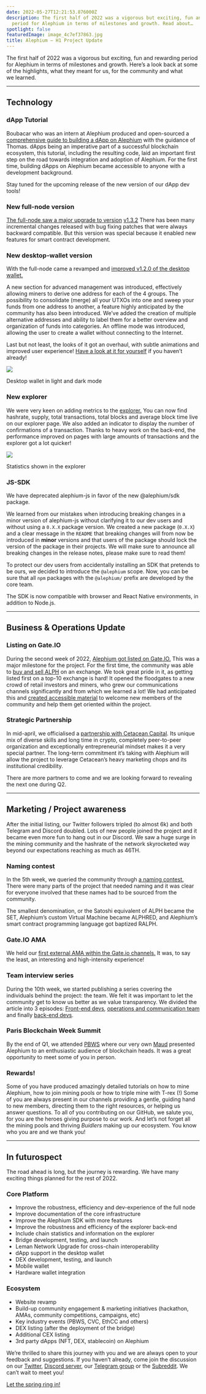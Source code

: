 ```yaml
---
date: 2022-05-27T12:21:53.876000Z
description: The first half of 2022 was a vigorous but exciting, fun and rewarding
  period for Alephium in terms of milestones and growth. Read about…
spotlight: false
featuredImage: image_4c7ef37863.jpg
title: Alephium — H1 Project Update
---
```

The first half of 2022 was a vigorous but exciting, fun and rewarding period for Alephium in terms of milestones and growth. Here’s a look back at some of the highlights, what they meant for us, for the community and what we learned.

---

## Technology

### dApp Tutorial

Boubacar who was an intern at Alephium produced and open-sourced a [comprehensive guide to building a dApp on Alephium](https://github.com/alephium/voting-tutorial) with the guidance of Thomas. dApps being an imperative part of a successful blockchain ecosystem, this tutorial, including the resulting code, laid an important first step on the road towards integration and adoption of Alephium. For the first time, building dApps on Alephium became accessible to anyone with a development background.

Stay tuned for the upcoming release of the new version of our dApp dev tools!

### New full-node version

[The full-node saw a major upgrade to version](https://github.com/alephium/alephium/releases) [v1.3.2](https://github.com/alephium/alephium/releases/tag/v1.3.2) There has been many incremental changes released with bug fixing patches that were always backward compatible. But this version was special because it enabled new features for smart contract development.

### New desktop-wallet version

With the full-node came a revamped and [improved v1.2.0 of the desktop wallet.](https://github.com/alephium/desktop-wallet/releases/tag/v1.2.0)

A new section for advanced management was introduced, effectively allowing miners to derive one address for each of the 4 groups. The possibility to consolidate (merge) all your UTXOs into one and sweep your funds from one address to another, a feature highly anticipated by the community has also been introduced. We’ve added the creation of multiple alternative addresses and ability to label them for a better overview and organization of funds into categories. An offline mode was introduced, allowing the user to create a wallet without connecting to the Internet.

Last but not least, the looks of it got an overhaul, with subtle animations and improved user experience! [Have a look at it for yourself](https://github.com/alephium/desktop-wallet/releases/latest) if you haven’t already!

![](image_b8cdabdd41.png)

Desktop wallet in light and dark mode

### New explorer

We were very keen on adding metrics to the [explorer.](https://explorer.alephium.org/#/blocks) You can now find hashrate, supply, total transactions, total blocks and average block time live on our explorer page. We also added an indicator to display the number of confirmations of a transaction. Thanks to heavy work on the back-end, the performance improved on pages with large amounts of transactions and the explorer got a lot quicker!

![](image_6578d96769.png)

Statistics shown in the explorer

### JS-SDK

We have deprecated alephium-js in favor of the new @alephium/sdk package.

We learned from our mistakes when introducing breaking changes in a minor version of alephium-js without clarifying it to our dev users and without using a `0.X.X` package version. We created a new package (`0.X.X`) and a clear message in the `README` that breaking changes will from now be introduced in **minor** versions and that users of the package should lock the version of the package in their projects. We will make sure to announce all breaking changes in the release notes, please make sure to read them!

To protect our dev users from accidentally installing an SDK that pretends to be ours, we decided to introduce the `@alephium` scope. Now, you can be sure that all `npm` packages with the `@alephium/` prefix are developed by the core team.

The SDK is now compatible with browser and React Native environments, in addition to Node.js.

---

## Business & Operations Update

### Listing on Gate.IO

During the second week of 2022, [Alephium got listed on Gate.IO.](/news/post/gate-io-first-to-list-alephium-alph-a7e5fe56cd45) This was a major milestone for the project. For the first time, the community was able to [buy and sell ALPH](https://www.gate.io/trade/ALPH_USDT) on an exchange. We took great pride in it, as getting listed first on a top-10 exchange is hard! It opened the floodgates to a new crowd of retail investors and miners, who grew our communications channels significantly and from which we learned a lot! We had anticipated this and [created accessible material](/news/post/welcome-to-alephium-alph-48dfb72aa458) to welcome new members of the community and help them get oriented within the project.

### Strategic Partnership

In mid-april, we officialised a [partnership with Cetacean Capital](/news/post/alephium-partners-with-cetacean-capital-83cf2fbea8a1). Its unique mix of diverse skills and long time in crypto, completely peer-to-peer organization and exceptionally entrepreneurial mindset makes it a very special partner. The long-term commitment it’s taking with Alephium will allow the project to leverage Cetacean’s heavy marketing chops and its institutional credibility.

There are more partners to come and we are looking forward to revealing the next one during Q2.

---

## Marketing / Project awareness

After the initial listing, our Twitter followers tripled (to almost 6k) and both Telegram and Discord doubled. Lots of new people joined the project and it became even more fun to hang out in our Discord. We saw a huge surge in the mining community and the hashrate of the network skyrocketed way beyond our expectations reaching as much as 46TH.

### Naming contest

In the 5th week, we queried the community through [a naming contest.](/news/post/alephium-naming-competition-c1b736797461) There were many parts of the project that needed naming and it was clear for everyone involved that these names had to be sourced from the community.

The smallest denomination, or the Satoshi equivalent of ALPH became the SET, Alephium’s custom Virtual Machine became ALPHRED, and Alephium’s smart contract programming language got baptized RALPH.

### Gate.IO AMA

We held our [first external AMA within the Gate.io channels.](/news/post/gate-io-ama-with-alephium-67b50d179d72) It was, to say the least, an interesting and high-intensity experience!

### Team interview series

During the 10th week, we started publishing a series covering the individuals behind the project: the team. We felt it was important to let the community get to know us better as we value transparency. We divided the article into 3 episodes: [Front-end devs](/news/post/core-team-interview-series-episode-1-3472f8295af6), [operations and communication team](/news/post/core-team-interview-series-episode-2-bec6e6908d2f) and finally [back-end devs](/news/post/core-team-interview-series-episode-3-64b6dacc1459).

### Paris Blockchain Week Summit

By the end of Q1, we attended [PBWS](https://pbwsummit.com/) where our very own [Maud](https://twitter.com/MaudSim0n) presented Alephium to an enthusiastic audience of blockchain heads. It was a great opportunity to meet some of you in person.

### Rewards!

Some of you have produced amazingly detailed tutorials on how to mine Alephium, how to join mining pools or how to triple mine with T-rex (!) Some of you are always present in our channels providing a gentle, guiding hand to new members, directing them to the right resources, or helping us answer questions. To all of you contributing on our GitHub, we salute you, for you are the heroes giving purpose to our work. And let’s not forget all the mining pools and thriving _Buidlers_ making up our ecosystem. You know who you are and we thank you!

---

## In futurospect

The road ahead is long, but the journey is rewarding. We have many exciting things planned for the rest of 2022.

### Core Platform

- Improve the robustness, efficiency and dev-experience of the full node
- Improve documentation of the core infrastructure
- Improve the Alephium SDK with more features
- Improve the robustness and efficiency of the explorer back-end
- Include chain statistics and information on the explorer
- Bridge development, testing, and launch
- Leman Network Upgrade for cross-chain interoperability
- dApp support in the desktop wallet
- DEX development, testing, and launch
- Mobile wallet
- Hardware wallet integration

### Ecosystem

- Website revamp
- Build-up community engagement & marketing initiatives (hackathon, AMAs, community competitions, campaigns, etc)
- Key industry events (PBWS, CVC, EthCC and others)
- DEX listing (after the deployment of the bridge)
- Additional CEX listing
- 3rd party dApps (NFT, DEX, stablecoin) on Alephium

We’re thrilled to share this journey with you and we are always open to your feedback and suggestions. If you haven’t already, come join the discussion on our [Twitter](https://twitter.com/alephium), [Discord server](https://discord.gg/JErgRBfRSB), our [Telegram group](https://t.me/alephiumgroup) or the [Subreddit](https://www.reddit.com/r/Alephium/). We can’t wait to meet you!

[Let the spring ring in!](https://www.youtube.com/watch?v=VQQA3GRx_es)
